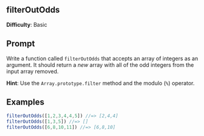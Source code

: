 ## filterOutOdds

**Difficulty**: Basic 

## Prompt 

Write a function called `filterOutOdds` that accepts an array of integers as an argument. It should return a *new* array with all of the odd integers from the input array removed.

**Hint**: Use the `Array.prototype.filter` method and the modulo (`%`) operator.

## Examples 

```js
filterOutOdds([1,2,3,4,4,5]) //=> [2,4,4]
filterOutOdds([1,3,5]) //=> []
filterOutOdds([6,8,10,11]) //=> [6,8,10]
```



